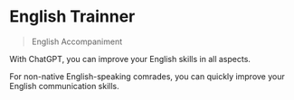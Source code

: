 # English Trainner

> English Accompaniment

With ChatGPT, you can improve your English skills in all aspects.

For non-native English-speaking comrades, you can quickly improve your English communication skills.



